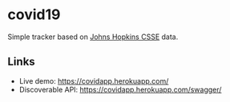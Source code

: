 # covid19

Simple tracker based on [Johns Hopkins CSSE](https://systems.jhu.edu/research/public-health/ncov/) data.

## Links

- Live demo: https://covidapp.herokuapp.com/
- Discoverable API: https://covidapp.herokuapp.com/swagger/
